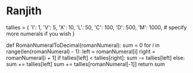 # Ranjith
tallies = {
    'I': 1,
    'V': 5,
    'X': 10,
    'L': 50,
    'C': 100,
    'D': 500,
    'M': 1000,
    # specify more numerals if you wish
}

def RomanNumeralToDecimal(romanNumeral):
    sum = 0
    for i in range(len(romanNumeral) - 1):
        left = romanNumeral[i]
        right = romanNumeral[i + 1]
        if tallies[left] < tallies[right]:
            sum -= tallies[left]
        else:
            sum += tallies[left]
    sum += tallies[romanNumeral[-1]]
    return sum
